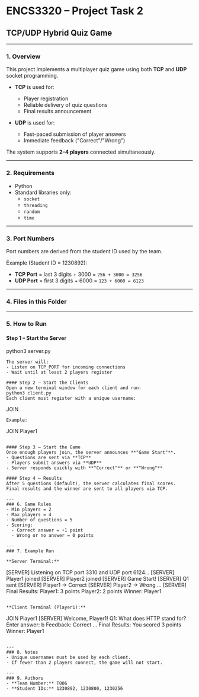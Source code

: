 # ENCS3320 – Project Task 2
## TCP/UDP Hybrid Quiz Game

---
### 1. Overview
This project implements a multiplayer quiz game using both **TCP** and **UDP** socket programming.

- **TCP** is used for:
  - Player registration
  - Reliable delivery of quiz questions
  - Final results announcement

- **UDP** is used for:
  - Fast-paced submission of player answers
  - Immediate feedback ("Correct"/"Wrong")

The system supports **2–4 players** connected simultaneously.

---
### 2. Requirements
- Python 
- Standard libraries only:
  - `socket`
  - `threading`
  - `random`
  - `time`

---
### 3. Port Numbers
Port numbers are derived from the student ID used by the team.

Example (Student ID = 1230892):
- **TCP Port** = last 3 digits + 3000 = `256 + 3000 = 3256`
- **UDP Port** = first 3 digits + 6000 = `123 + 6000 = 6123`


---
### 4. Files in this Folder

---
### 5. How to Run

#### Step 1 – Start the Server
python3 server.py
```
The server will:
- Listen on TCP_PORT for incoming connections
- Wait until at least 2 players register

#### Step 2 – Start the Clients
Open a new terminal window for each client and run:
python3 client.py
Each client must register with a unique username:
```
JOIN <username>
```
Example:
```
JOIN Player1
```

#### Step 3 – Start the Game
Once enough players join, the server announces **"Game Start"**.
- Questions are sent via **TCP**  
- Players submit answers via **UDP**  
- Server responds quickly with **"Correct"** or **"Wrong"**  

#### Step 4 – Results
After 5 questions (default), the server calculates final scores.  
Final results and the winner are sent to all players via TCP.

---
### 6. Game Rules
- Min players = 2  
- Max players = 4  
- Number of questions = 5  
- Scoring:  
  - Correct answer = +1 point  
  - Wrong or no answer = 0 points  

---
### 7. Example Run

**Server Terminal:**
```
[SERVER] Listening on TCP port 3310 and UDP port 6124...
[SERVER] Player1 joined
[SERVER] Player2 joined
[SERVER] Game Start!
[SERVER] Q1 sent
[SERVER] Player1 -> Correct
[SERVER] Player2 -> Wrong
...
[SERVER] Final Results:
Player1: 3 points
Player2: 2 points
Winner: Player1
```

**Client Terminal (Player1):**
```
JOIN Player1
[SERVER] Welcome, Player1!
Q1: What does HTTP stand for?
Enter answer: b
Feedback: Correct
...
Final Results:
You scored 3 points
Winner: Player1
```

---
### 8. Notes
- Unique usernames must be used by each client.  
- If fewer than 2 players connect, the game will not start.  

---
### 9. Authors
- **Team Number:** T006  
- **Student IDs:** 1230892, 1230800, 1230256  
